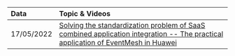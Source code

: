 |**Data**|**Topic & Videos**|
|:----|:----|
|17/05/2022|[Solving the standardization problem of SaaS combined application integration -- The practical application of EventMesh in Huawei ](https://www.bilibili.com/video/BV1cA4y1d7uw/?vd_source=7fa3cce048d504c8a511cfe78a2ec8c5)|
